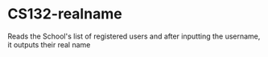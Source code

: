 CS132-realname
==============

Reads the School's list of registered users and after inputting the username, it outputs their real name
